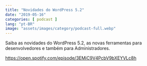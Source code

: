 ```yaml
---
title: "Novidades do WordPress 5.2"
date: "2019-05-16"
categories: [ podcast ]
lang: "pt-BR"
image: "assets/images/category/podcast-full.webp"
---
```


Saiba as novidades do WordPress 5.2, as novas ferramentas para desenvolvedores e também para Administradores.

https://open.spotify.com/episode/3EMiC9V4PcbV9bXEYVLc8h
